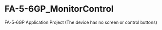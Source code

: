 # FA-5-6GP_MonitorControl
FA-5-6GP Application Project (The device has no screen or control buttons)
